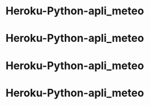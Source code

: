 # Heroku-Python-apli_meteo
# Heroku-Python-apli_meteo
# Heroku-Python-apli_meteo
# Heroku-Python-apli_meteo
